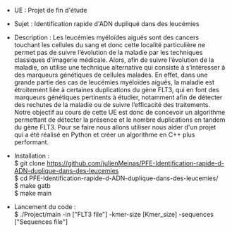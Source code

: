 - UE : Projet de fin d'étude

- Sujet : Identification rapide d'ADN dupliqué dans des leucémies

- Description : Les leucémies myéloïdes aiguës sont des cancers touchant les cellules du
sang et donc cette localité particulière ne permet pas de suivre l’évolution de la
maladie par les techniques classiques d’imagerie médicale. Alors, afin de suivre
l’évolution de la maladie, on utilise une technique alternative qui consiste à
s’intéresser à des marqueurs génétiques de cellules malades. En effet, dans une
grande partie des cas de leucémies myéloïdes aiguës, la maladie est étroitement
liée à certaines duplications du gène FLT3, qui en font des marqueurs génétiques
pertinents à étudier, notamment afin de détecter des rechutes de la maladie ou
de suivre l’efficacité des traitements.
Notre objectif au cours de cette UE est donc de concevoir un algorithme permettant
de détecter la présence et le nombre duplications en tandem du gène FLT3.
Pour se faire nous allons utiliser nous aider d'un projet qui a été réalisé en
Python et créer un algorithme en C++ plus performant.



- Installation : <br/>
$ git clone https://github.com/julienMeinas/PFE-Identification-rapide-d-ADN-duplique-dans-des-leucemies <br/>
$ cd PFE-Identification-rapide-d-ADN-duplique-dans-des-leucemies/ <br/>
$ make gatb <br/>
$ make main <br/>


- Lancement du code : <br/>
$ ./Project/main -in ["FLT3 file"]  -kmer-size [Kmer_size] -sequences ["Sequences file"]
